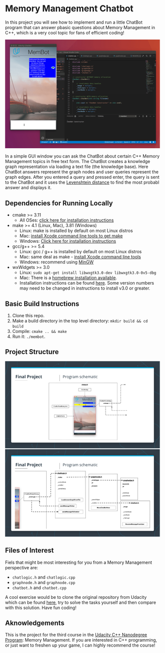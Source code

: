 # Memory Management Chatbot
In this project you will see how to implement and run a little ChatBot program that can answer pbasic questions about Memory Management in C++, which is a very cool topic for fans of efficient coding!

<img src="images/chatbot_demo.gif"/>

In a simple GUI window you can ask the ChatBot about certain C++ Memory Management topics in free text form. The ChatBot creates a knowledge graph representation via loading a text file (the knowledge base). Here ChatBot answers represent the graph nodes and user queries represent the graph edges. After you entered a query and pressed enter, the query is sent to the ChatBot and it uses the [Levenshtein distance](https://en.wikipedia.org/wiki/Levenshtein_distance) to find the most probabl answer and displays it.

## Dependencies for Running Locally
* cmake >= 3.11
  * All OSes: [click here for installation instructions](https://cmake.org/install/)
* make >= 4.1 (Linux, Mac), 3.81 (Windows)
  * Linux: make is installed by default on most Linux distros
  * Mac: [install Xcode command line tools to get make](https://developer.apple.com/xcode/features/)
  * Windows: [Click here for installation instructions](http://gnuwin32.sourceforge.net/packages/make.htm)
* gcc/g++ >= 5.4
  * Linux: gcc / g++ is installed by default on most Linux distros
  * Mac: same deal as make - [install Xcode command line tools](https://developer.apple.com/xcode/features/)
  * Windows: recommend using [MinGW](http://www.mingw.org/)
* wxWidgets >= 3.0
  * Linux: `sudo apt-get install libwxgtk3.0-dev libwxgtk3.0-0v5-dbg`
  * Mac: There is a [homebrew installation available](https://formulae.brew.sh/formula/wxmac).
  * Installation instructions can be found [here](https://wiki.wxwidgets.org/Install). Some version numbers may need to be changed in instructions to install v3.0 or greater.

## Basic Build Instructions

1. Clone this repo.
2. Make a build directory in the top level directory: `mkdir build && cd build`
3. Compile: `cmake .. && make`
4. Run it: `./membot`.

## Project Structure

<img src="images/project-structure-1.png"/>

<img src="images/project-structure-2.png"/>

## Files of Interest
Fiels that might be most interesting for you from a Memory Management perspective are:
- `chatlogic.h` and `chatlogic.cpp`
- `graphnode.h` and `graphnode.cpp`
- `chatbot.h` and `chatbot.cpp`

A cool exercise would be to clone the original repository from Udacity which can be found [here](), try to solve the tasks yourself and then compare with this solution. Have fun coding!

## Aknowledgements
This is the project for the third course in the [Udacity C++ Nanodegree Program](https://www.udacity.com/course/c-plus-plus-nanodegree--nd213): Memory Management. If you are interested in C++ programming, or just want to freshen up your game, I can highly recommend the course!